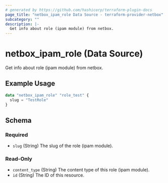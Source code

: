 ```yaml
---
# generated by https://github.com/hashicorp/terraform-plugin-docs
page_title: "netbox_ipam_role Data Source - terraform-provider-netbox"
subcategory: ""
description: |-
  Get info about role (ipam module) from netbox.
---
```


# netbox_ipam_role (Data Source)

Get info about role (ipam module) from netbox.

## Example Usage

```terraform
data "netbox_ipam_role" "role_test" {
  slug = "TestRole"
}
```

<!-- schema generated by tfplugindocs -->
## Schema

### Required

- `slug` (String) The slug of the role (ipam module).

### Read-Only

- `content_type` (String) The content type of this role (ipam module).
- `id` (String) The ID of this resource.


